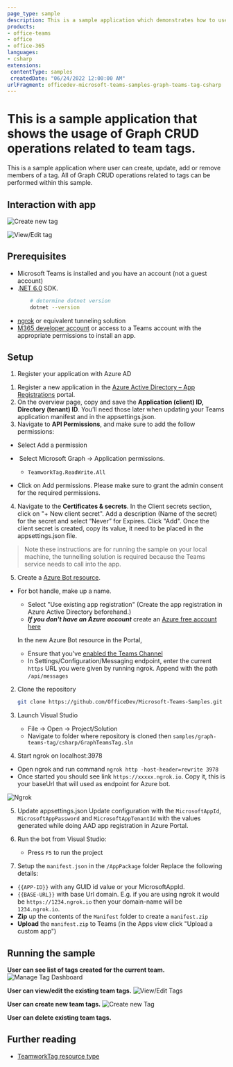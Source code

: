 ```yaml
---
page_type: sample
description: This is a sample application which demonstrates how to use CRUD Graph operations related to team tags.
products:
- office-teams
- office
- office-365
languages:
- csharp
extensions:
 contentType: samples
 createdDate: "06/24/2022 12:00:00 AM"
urlFragment: officedev-microsoft-teams-samples-graph-teams-tag-csharp
---
```


# This is a sample application that shows the usage of Graph CRUD operations related to team tags.

This is a sample application where user can create, update, add or remove members of a tag. All of Graph CRUD operations related to tags can be performed within this sample.

## Interaction with app

![Create new tag](GraphTeamsTag/Images/CreateTagFlow.gif)

![View/Edit tag](GraphTeamsTag/Images/ViewOrEditTagFlow.gif)

## Prerequisites

- Microsoft Teams is installed and you have an account (not a guest account)
-  .[NET 6.0](https://dotnet.microsoft.com/en-us/download) SDK.
    ```bash
        # determine dotnet version
        dotnet --version
    ```
-  [ngrok](https://ngrok.com/) or equivalent tunneling solution
-  [M365 developer account](https://docs.microsoft.com/en-us/microsoftteams/platform/concepts/build-and-test/prepare-your-o365-tenant) or access to a Teams account with the appropriate permissions to install an app.

## Setup

1) Register your application with Azure AD

1. Register a new application in the [Azure Active Directory – App Registrations](https://go.microsoft.com/fwlink/?linkid=2083908) portal.
2. On the overview page, copy and save the **Application (client) ID, Directory (tenant) ID**. You’ll need those later when updating your Teams application manifest and in the appsettings.json.
3. Navigate to **API Permissions**, and make sure to add the follow permissions:
-   Select Add a permission
-   Select Microsoft Graph -> Application permissions.
   - `TeamworkTag.ReadWrite.All`

-   Click on Add permissions. Please make sure to grant the admin consent for the required permissions.

4.  Navigate to the **Certificates & secrets**. In the Client secrets section, click on "+ New client secret". Add a description (Name of the secret) for the secret and select “Never” for Expires. Click "Add". Once the client secret is created, copy its value, it need to be placed in the appsettings.json file.

> Note these instructions are for running the sample on your local machine, the tunnelling solution is required because
> the Teams service needs to call into the app.

5. Create a [Azure Bot resource](https://docs.microsoft.com/en-us/azure/bot-service/bot-service-quickstart-registration).
- For bot handle, make up a name.
    - Select "Use existing app registration" (Create the app registration in Azure Active Directory beforehand.)
    - __*If you don't have an Azure account*__ create an [Azure free account here](https://azure.microsoft.com/en-us/free/)
    
   In the new Azure Bot resource in the Portal, 
    - Ensure that you've [enabled the Teams Channel](https://learn.microsoft.com/en-us/azure/bot-service/channel-connect-teams?view=azure-bot-service-4.0)
    - In Settings/Configuration/Messaging endpoint, enter the current `https` URL you were given by running ngrok. Append with the path `/api/messages`

2) Clone the repository
   ```bash
   git clone https://github.com/OfficeDev/Microsoft-Teams-Samples.git
   ```

3) Launch Visual Studio
   - File -> Open -> Project/Solution
   - Navigate to folder where repository is cloned then `samples/graph-teams-tag/csharp/GraphTeamsTag.sln`
    
4) Start ngrok on localhost:3978
- Open ngrok and run command `ngrok http -host-header=rewrite 3978` 
- Once started you should see link `https://xxxxx.ngrok.io`. Copy it, this is your baseUrl that will used as endpoint for Azure bot.

![Ngrok](GraphTeamsTag/Images/NgrokScreenshot.png)

5) Update appsettings.json
Update configuration with the ```MicrosoftAppId```,  ```MicrosoftAppPassword``` and ```MicrosoftAppTenantId``` with the values generated while doing AAD app registration in Azure Portal.

6) Run the bot from Visual Studio: 
   - Press `F5` to run the project

7) Setup the `manifest.json` in the `/AppPackage` folder 
Replace the following details:
- `{{APP-ID}}` with any GUID id value or your MicrosoftAppId.
- `{{BASE-URL}}` with base Url domain. E.g. if you are using ngrok it would be `https://1234.ngrok.io` then your domain-name will be `1234.ngrok.io`.
- **Zip** up the contents of the `Manifest` folder to create a `manifest.zip`
- **Upload** the `manifest.zip` to Teams (in the Apps view click "Upload a custom app")

## Running the sample

**User can see list of tags created for the current team.**
![Manage Tag Dashboard](GraphTeamsTag/Images/Dashboard.png)

**User can view/edit the existing team tags.**
![View/Edit Tags](GraphTeamsTag/Images/ViewOrEditTag.png)

**User can create new team tags.**
![Create new Tag](GraphTeamsTag/Images/CreateTagTaskModule.png)

**User can delete existing team tags.**

## Further reading
- [TeamworkTag resource type](https://docs.microsoft.com/en-us/graph/api/resources/teamworktag?view=graph-rest-beta)
